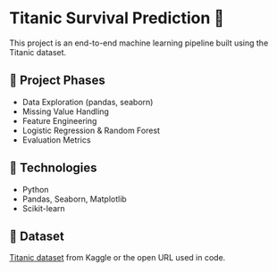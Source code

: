 # Titanic Survival Prediction 🚢

This project is an end-to-end machine learning pipeline built using the Titanic dataset.

## 📌 Project Phases
- Data Exploration (pandas, seaborn)
- Missing Value Handling
- Feature Engineering
- Logistic Regression & Random Forest
- Evaluation Metrics

## 🔧 Technologies
- Python
- Pandas, Seaborn, Matplotlib
- Scikit-learn

## 📁 Dataset
[Titanic dataset](https://www.kaggle.com/c/titanic/data) from Kaggle or the open URL used in code.

